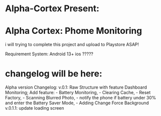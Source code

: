 # Alpha-Cortex Present:


# Alpha Cortex: Phome Monitoring <ALPHA VERSION> #

i will trying to complete this project and upload to Playstore ASAP!

Requirement System:
Android 13+
ios ?????

# changelog will be here:
Alpha version Changelog:
v.0.1:
Raw Structure with feature Dashboard Monitoring;
Add feature:
    - Battery Monitoring,
    - Clearing Cache,
    - Reset Factory,
    - Scanning Blurred Photo,
    - notify the phone if battery under 30% and enter the Battery Saver Mode,
    - Adding Change Force Background
v.0.1.1:
update loading screen